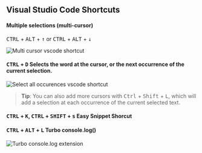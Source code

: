 ## Visual Studio Code Shortcuts

#### Multiple selections (multi-cursor)
<kbd>CTRL</kbd> + <kbd>ALT</kbd> + <kbd>&uparrow;</kbd> or <kbd>CTRL</kbd> + <kbd>ALT</kbd> + <kbd>&downarrow;</kbd>
 
![Multi cursor vscode shortcut](https://code.visualstudio.com/assets/docs/editor/codebasics/multicursor.gif)

#### <kbd>CTRL</kbd> + <kbd>D</kbd> Selects the word at the cursor, or the next occurrence of the current selection. 
![Select all occurences vscode shortcut](https://code.visualstudio.com/assets/docs/editor/codebasics/multicursor-word.gif)
<blockquote><strong>Tip</strong>: You can also add more cursors with <kbd>Ctrl</kbd> + <kbd>Shift</kbd> + <kbd>L</kbd>, which will add a selection at each occurrence of the current selected text.</blockquote>

#### <kbd>CTRL</kbd> + <kbd>K</kbd>, <kbd>CTRL</kbd> + <kbd>SHIFT</kbd> + <kbd>s</kbd> Easy Snippet Shorcut

#### <kbd>CTRL</kbd> + <kbd>ALT</kbd> + <kbd>L</kbd> Turbo console.log()

![Turbo console.log extension](https://image.ibb.co/dysw7p/insert_log_message.gif)
